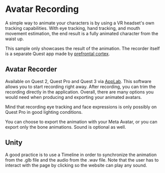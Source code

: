 # Avatar Recording

A simple way to animate your characters is by using a VR headset's own tracking capabilities. With eye tracking, hand tracking, and mouth movement estimation, the end result is a fully animated character from the waist up.

This sample only showcases the result of the animation. The recorder itself is a separate Quest app made by [prefrontal cortex](https://prefrontalcortex.de/en/).

## Avatar Recorder

Available on Quest 2, Quest Pro and Quest 3 via [AppLab](https://www.meta.com/en-gb/experiences/6145925042141671/). This software allows you to start recording right away. After recording, you can trim the recording directly in the application. Overall, there are many options you would need when producing and exporting your animated avatars.

Mind that recording eye tracking and face expressions is only possibly on Quest Pro in good lighting conditions.

You can choose to export the animation with your Meta Avatar, or you can export only the bone animations. Sound is optional as well.

## Unity

A good practice is to use a Timeline in order to synchronize the animation from the .glb file and the audio from the .wav file. Note that the user has to interact with the page by clicking so the website can play any sound.
